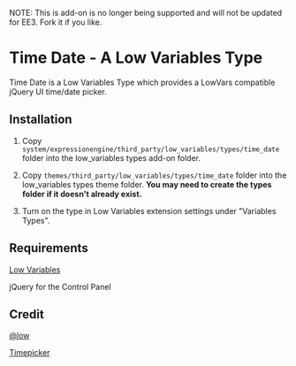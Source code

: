 NOTE: This is add-on is no longer being supported and will not be updated for EE3. Fork it if you like.

# Time Date - A Low Variables Type

Time Date is a Low Variables Type which provides a LowVars compatible jQuery UI time/date picker.

## Installation

 1. Copy `system/expressionengine/third_party/low_variables/types/time_date` folder into the low_variables types add-on folder.

 2. Copy `themes/third_party/low_variables/types/time_date` folder into the low_variables types theme folder. **You may need to create the types folder if it doesn't already exist.**


 3. Turn on the type in Low Variables extension settings under "Variables Types".
 

## Requirements

[Low Variables](http://gotolow.com/addons/low-variables)

jQuery for the Control Panel
 
## Credit


[@low](http://twitter.com/low)

[Timepicker](http://trentrichardson.com/examples/timepicker/)




